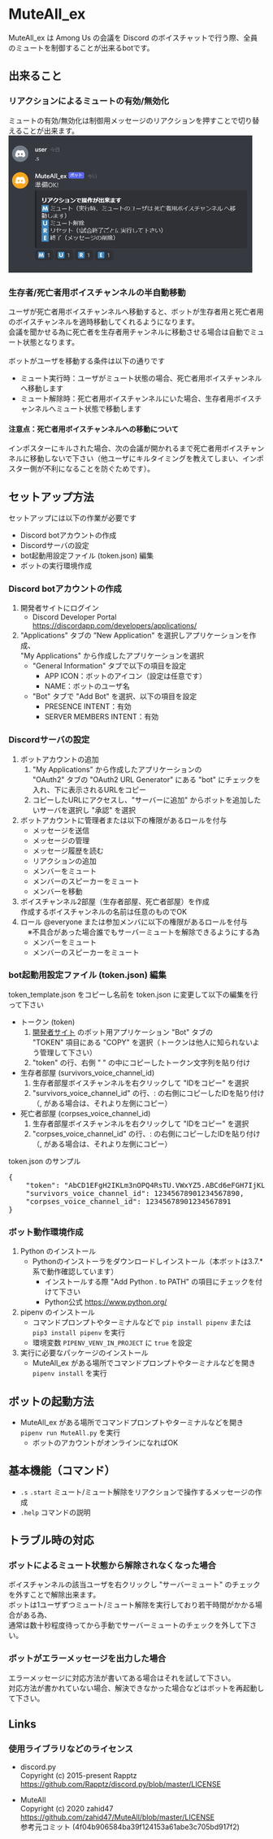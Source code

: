 # MuteAll_ex
MuteAll_ex は Among Us の会議を Discord のボイスチャットで行う際、全員のミュートを制御することが出来るbotです。


## 出来ること
### リアクションによるミュートの有効/無効化
ミュートの有効/無効化は制御用メッセージのリアクションを押すことで切り替えることが出来ます。</br>
<img src="screenshots/image_start_command.png" width="480px">

### 生存者/死亡者用ボイスチャンネルの半自動移動
ユーザが死亡者用ボイスチャンネルへ移動すると、ボットが生存者用と死亡者用のボイスチャンネルを適時移動してくれるようになります。</br>
会議を聞かせる為に死亡者を生存者用チャンネルに移動させる場合は自動でミュート状態となります。</br>
</br>
ボットがユーザを移動する条件は以下の通りです

- ミュート実行時：ユーザがミュート状態の場合、死亡者用ボイスチャンネルへ移動します
- ミュート解除時：死亡者用ボイスチャンネルにいた場合、生存者用ボイスチャンネルへミュート状態で移動します


#### 注意点：死亡者用ボイスチャンネルへの移動について
インポスターにキルされた場合、次の会議が開かれるまで死亡者用ボイスチャンネルに移動しないで下さい（他ユーザにキルタイミングを教えてしまい、インポスター側が不利になることを防ぐためです）。


## セットアップ方法
セットアップには以下の作業が必要です
- Discord botアカウントの作成
- Discordサーバの設定
- bot起動用設定ファイル (token.json) 編集
- ボットの実行環境作成


### Discord botアカウントの作成
1. 開発者サイトにログイン
	- Discord Developer Portal https://discordapp.com/developers/applications/
1. "Applications" タブの ”New Application" を選択しアプリケーションを作成、</br>
	"My Applications" から作成したアプリケーションを選択
	- "General Information" タブで以下の項目を設定
		- APP ICON：ボットのアイコン（設定は任意です）
		- NAME：ボットのユーザ名
	- "Bot" タブで "Add Bot" を選択、以下の項目を設定
		- PRESENCE INTENT：有効
		- SERVER MEMBERS INTENT：有効


### Discordサーバの設定
1. ボットアカウントの追加</br>
	1. "My Applications" から作成したアプリケーションの</br>
		"OAuth2" タブの "OAuth2 URL Generator" にある "bot" にチェックを入れ、下に表示されるURLをコピー
	1. コピーしたURLにアクセスし、"サーバーに追加" からボットを追加したいサーバを選択し "承認" を選択
1. ボットアカウントに管理者または以下の権限があるロールを付与
	- メッセージを送信
	- メッセージの管理
	- メッセージ履歴を読む
	- リアクションの追加
	- メンバーをミュート
	- メンバーのスピーカーをミュート
	- メンバーを移動
1. ボイスチャンネル2部屋（生存者部屋、死亡者部屋）を作成</br>
 	作成するボイスチャンネルの名前は任意のものでOK
1. ロール @everyone または参加メンバに以下の権限があるロールを付与</br>
　※不具合があった場合誰でもサーバーミュートを解除できるようにする為</br>
	- メンバーをミュート
	- メンバーのスピーカーをミュート


### bot起動用設定ファイル (token.json) 編集
token_template.json をコピーし名前を token.json に変更して以下の編集を行って下さい
- トークン (token)
	1. [開発者サイト](https://discordapp.com/developers/applications/) のボット用アプリケーション "Bot" タブの</br>
	"TOKEN" 項目にある "COPY" を選択（トークンは他人に知られないよう管理して下さい）
	1. "token" の行、右側 " " の中にコピーしたトークン文字列を貼り付け
- 生存者部屋 (survivors_voice_channel_id)
	1. 生存者部屋ボイスチャンネルを右クリックして "IDをコピー" を選択
	1. "survivors_voice_channel_id" の行、: の右側にコピーしたIDを貼り付け（, がある場合は、それより左側にコピー）
- 死亡者部屋 (corpses_voice_channel_id)
	1. 生存者部屋ボイスチャンネルを右クリックして "IDをコピー" を選択
	1. "corpses_voice_channel_id" の行、: の右側にコピーしたIDを貼り付け（, がある場合は、それより左側にコピー）

<summary>token.json のサンプル</summary>

<pre>
{
    "token": "AbCD1EFgH2IKLm3nOPQ4RsTU.VWxYZ5.ABCd6eFGH7IjKL8MNOp9qRST_UvWX1YZ",
    "survivors_voice_channel_id": 12345678901234567890,
    "corpses_voice_channel_id": 12345678901234567891
}
</pre>


### ボット動作環境作成
1. Python のインストール
	- Pythonのインストーラをダウンロードしインストール（本ボットは3.7.*系で動作確認しています）
		- インストールする際 "Add Python *.* to PATH" の項目にチェックを付けて下さい
		- Python公式 https://www.python.org/
1. pipenv のインストール
	- コマンドプロンプトやターミナルなどで ```pip install pipenv``` または ```pip3 install pipenv``` を実行
	- 環境変数 ```PIPENV_VENV_IN_PROJECT``` に ```true``` を設定
1. 実行に必要なパッケージのインストール
	- MuteAll_ex がある場所でコマンドプロンプトやターミナルなどを開き ```pipenv install``` を実行


## ボットの起動方法
- MuteAll_ex がある場所でコマンドプロンプトやターミナルなどを開き ```pipenv run MuteAll.py``` を実行
	- ボットのアカウントがオンラインになればOK


## 基本機能（コマンド）
- ```.s``` ```.start``` ミュート/ミュート解除をリアクションで操作するメッセージの作成
- ```.help``` コマンドの説明


## トラブル時の対応
### ボットによるミュート状態から解除されなくなった場合
ボイスチャンネルの該当ユーザを右クリックし "サーバーミュート" のチェックを外すことで解除出来ます。</br>
ボットは1ユーザずつミュート/ミュート解除を実行しており若干時間がかかる場合がある為、</br>
通常は数十秒程度待ってから手動でサーバーミュートのチェックを外して下さい。</br>


### ボットがエラーメッセージを出力した場合
エラーメッセージに対応方法が書いてある場合はそれを試して下さい。</br>
対応方法が書かれていない場合、解決できなかった場合などはボットを再起動して下さい。</br>


## Links
### 使用ライブラリなどのライセンス
- discord.py</br>
Copyright (c) 2015-present Rapptz</br>
https://github.com/Rapptz/discord.py/blob/master/LICENSE</br>

- MuteAll</br>
Copyright (c) 2020 zahid47</br>
https://github.com/zahid47/MuteAll/blob/master/LICENSE</br>
参考元コミット (4f04b906584ba39f124153a61abe3c705bd917f2)</br>
